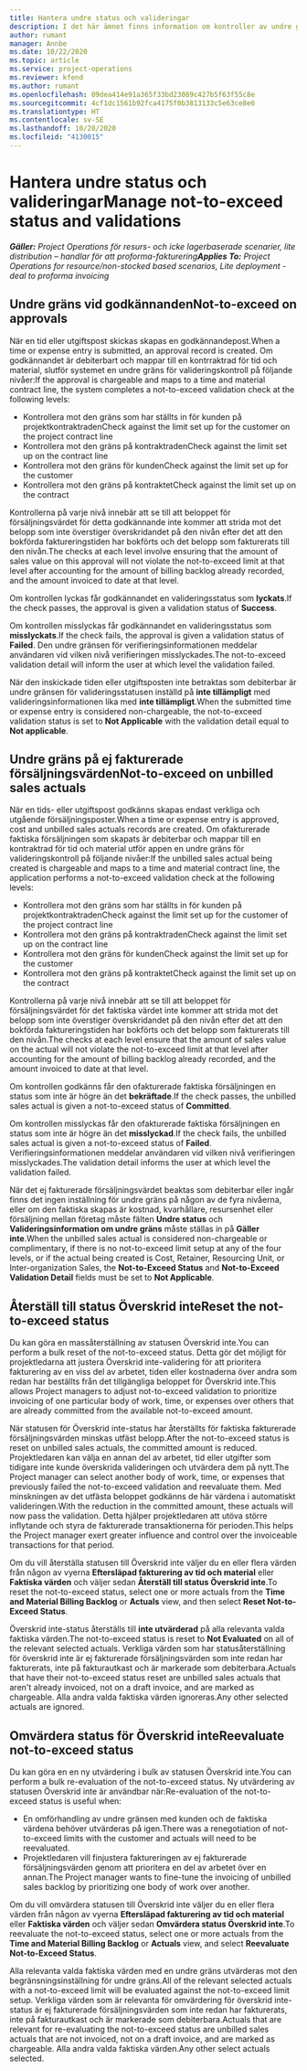 ```yaml
---
title: Hantera undre status och valideringar
description: I det här ämnet finns information om kontroller av undre gränser som har utförts i Project Operations.
author: rumant
manager: Annbe
ms.date: 10/22/2020
ms.topic: article
ms.service: project-operations
ms.reviewer: kfend
ms.author: rumant
ms.openlocfilehash: 09dea414e91a365f33bd23089c427b5f63f55c8e
ms.sourcegitcommit: 4cf1dc1561b92fca4175f0b3813133c5e63ce8e6
ms.translationtype: HT
ms.contentlocale: sv-SE
ms.lasthandoff: 10/28/2020
ms.locfileid: "4130015"
---
```

# <a name="manage-not-to-exceed-status-and-validations"></a><span data-ttu-id="ff071-103">Hantera undre status och valideringar</span><span class="sxs-lookup"><span data-stu-id="ff071-103">Manage not-to-exceed status and validations</span></span> 

<span data-ttu-id="ff071-104">_**Gäller:** Project Operations för resurs- och icke lagerbaserade scenarier, lite distribution – handlar för att proforma-fakturering_</span><span class="sxs-lookup"><span data-stu-id="ff071-104">_**Applies To:** Project Operations for resource/non-stocked based scenarios, Lite deployment - deal to proforma invoicing_</span></span>

## <a name="not-to-exceed-on-approvals"></a><span data-ttu-id="ff071-105">Undre gräns vid godkännanden</span><span class="sxs-lookup"><span data-stu-id="ff071-105">Not-to-exceed on approvals</span></span>

<span data-ttu-id="ff071-106">När en tid eller utgiftspost skickas skapas en godkännandepost.</span><span class="sxs-lookup"><span data-stu-id="ff071-106">When a time or expense entry is submitted, an approval record is created.</span></span> <span data-ttu-id="ff071-107">Om godkännandet är debiterbart och mappar till en kontrraktrad för tid och material, slutför systemet en undre gräns för valideringskontroll på följande nivåer:</span><span class="sxs-lookup"><span data-stu-id="ff071-107">If the approval is chargeable and maps to a time and material contract line, the system completes a not-to-exceed validation check at the following levels:</span></span>

  - <span data-ttu-id="ff071-108">Kontrollera mot den gräns som har ställts in för kunden på projektkontraktraden</span><span class="sxs-lookup"><span data-stu-id="ff071-108">Check against the limit set up for the customer on the project contract line</span></span>
  - <span data-ttu-id="ff071-109">Kontrollera mot den gräns på kontraktraden</span><span class="sxs-lookup"><span data-stu-id="ff071-109">Check against the limit set up on the contract line</span></span>
  - <span data-ttu-id="ff071-110">Kontrollera mot den gräns för kunden</span><span class="sxs-lookup"><span data-stu-id="ff071-110">Check against the limit set up for the customer</span></span>
  - <span data-ttu-id="ff071-111">Kontrollera mot den gräns på kontraktet</span><span class="sxs-lookup"><span data-stu-id="ff071-111">Check against the limit set up on the contract</span></span>

<span data-ttu-id="ff071-112">Kontrollerna på varje nivå innebär att se till att beloppet för försäljningsvärdet för detta godkännande inte kommer att strida mot det belopp som inte överstiger överskridandet på den nivån efter det att den bokförda faktureringstiden har bokförts och det belopp som fakturerats till den nivån.</span><span class="sxs-lookup"><span data-stu-id="ff071-112">The checks at each level involve ensuring that the amount of sales value on this approval will not violate the not-to-exceed limit at that level after accounting for the amount of billing backlog already recorded, and the amount invoiced to date at that level.</span></span>

<span data-ttu-id="ff071-113">Om kontrollen lyckas får godkännandet en valideringsstatus som **lyckats**.</span><span class="sxs-lookup"><span data-stu-id="ff071-113">If the check passes, the approval is given a validation status of **Success**.</span></span>

<span data-ttu-id="ff071-114">Om kontrollen misslyckas får godkännandet en valideringsstatus som **misslyckats**.</span><span class="sxs-lookup"><span data-stu-id="ff071-114">If the check fails, the approval is given a validation status of **Failed**.</span></span> <span data-ttu-id="ff071-115">Den undre gränsen för verifieringsinformationen meddelar användaren vid vilken nivå verifieringen misslyckades.</span><span class="sxs-lookup"><span data-stu-id="ff071-115">The not-to-exceed validation detail will inform the user at which level the validation failed.</span></span>

<span data-ttu-id="ff071-116">När den inskickade tiden eller utgiftsposten inte betraktas som debiterbar är undre gränsen för valideringsstatusen inställd på **inte tillämpligt** med valideringsinformationen lika med **inte tillämpligt**.</span><span class="sxs-lookup"><span data-stu-id="ff071-116">When the submitted time or expense entry is considered non-chargeable, the not-to-exceed validation status is set to **Not Applicable** with the validation detail equal to **Not applicable**.</span></span>

## <a name="not-to-exceed-on-unbilled-sales-actuals"></a><span data-ttu-id="ff071-117">Undre gräns på ej fakturerade försäljningsvärden</span><span class="sxs-lookup"><span data-stu-id="ff071-117">Not-to-exceed on unbilled sales actuals</span></span>

<span data-ttu-id="ff071-118">När en tids- eller utgiftspost godkänns skapas endast verkliga och utgående försäljningsposter.</span><span class="sxs-lookup"><span data-stu-id="ff071-118">When a time or expense entry is approved, cost and unbilled sales actuals records are created.</span></span> <span data-ttu-id="ff071-119">Om ofakturerade faktiska försäljningen som skapats är debiterbar och mappar till en kontraktrad för tid och material utför appen en undre gräns för valideringskontroll på följande nivåer:</span><span class="sxs-lookup"><span data-stu-id="ff071-119">If the unbilled sales actual being created is chargeable and maps to a time and material contract line, the application performs a not-to-exceed validation check at the following levels:</span></span>

  - <span data-ttu-id="ff071-120">Kontrollera mot den gräns som har ställts in för kunden på projektkontraktraden</span><span class="sxs-lookup"><span data-stu-id="ff071-120">Check against the limit set up for the customer of the project contract line</span></span>
  - <span data-ttu-id="ff071-121">Kontrollera mot den gräns på kontraktraden</span><span class="sxs-lookup"><span data-stu-id="ff071-121">Check against the limit set up on the contract line</span></span>
  - <span data-ttu-id="ff071-122">Kontrollera mot den gräns för kunden</span><span class="sxs-lookup"><span data-stu-id="ff071-122">Check against the limit set up for the customer</span></span>
  - <span data-ttu-id="ff071-123">Kontrollera mot den gräns på kontraktet</span><span class="sxs-lookup"><span data-stu-id="ff071-123">Check against the limit set up on the contract</span></span>

<span data-ttu-id="ff071-124">Kontrollerna på varje nivå innebär att se till att beloppet för försäljningsvärdet för det faktiska värdet inte kommer att strida mot det belopp som inte överstiger överskridandet på den nivån efter det att den bokförda faktureringstiden har bokförts och det belopp som fakturerats till den nivån.</span><span class="sxs-lookup"><span data-stu-id="ff071-124">The checks at each level ensure that the amount of sales value on the actual will not violate the not-to-exceed limit at that level after accounting for the amount of billing backlog already recorded, and the amount invoiced to date at that level.</span></span>

<span data-ttu-id="ff071-125">Om kontrollen godkänns får den ofakturerade faktiska försäljningen en status som inte är högre än det **bekräftade**.</span><span class="sxs-lookup"><span data-stu-id="ff071-125">If the check passes, the unbilled sales actual is given a not-to-exceed status of **Committed**.</span></span>

<span data-ttu-id="ff071-126">Om kontrollen misslyckas får den ofakturerade faktiska försäljningen en status som inte är högre än det **misslyckad**.</span><span class="sxs-lookup"><span data-stu-id="ff071-126">If the check fails, the unbilled sales actual is given a not-to-exceed status of **Failed**.</span></span> <span data-ttu-id="ff071-127">Verifieringsinformationen meddelar användaren vid vilken nivå verifieringen misslyckades.</span><span class="sxs-lookup"><span data-stu-id="ff071-127">The validation detail informs the user at which level the validation failed.</span></span>

<span data-ttu-id="ff071-128">När det ej fakturerade försäljningsvärdet beaktas som debiterbar eller ingår finns det ingen inställning för undre gräns på någon av de fyra nivåerna, eller om den faktiska skapas är kostnad, kvarhållare, resursenhet eller försäljning mellan företag måste fälten **Undre status** och **Valideringsinformation om undre gräns** måste ställas in på **Gäller inte**.</span><span class="sxs-lookup"><span data-stu-id="ff071-128">When the unbilled sales actual is considered non-chargeable or complimentary, if there is no not-to-exceed limit setup at any of the four levels, or if the actual being created is Cost, Retainer, Resourcing Unit, or Inter-organization Sales, the **Not-to-Exceed Status** and **Not-to-Exceed Validation Detail** fields must be set to **Not Applicable**.</span></span>

## <a name="reset-the-not-to-exceed-status"></a><span data-ttu-id="ff071-129">Återställ till status Överskrid inte</span><span class="sxs-lookup"><span data-stu-id="ff071-129">Reset the not-to-exceed status</span></span>

<span data-ttu-id="ff071-130">Du kan göra en massåterställning av statusen Överskrid inte.</span><span class="sxs-lookup"><span data-stu-id="ff071-130">You can perform a bulk reset of the not-to-exceed status.</span></span> <span data-ttu-id="ff071-131">Detta gör det möjligt för projektledarna att justera Överskrid inte-validering för att prioritera fakturering av en viss del av arbetet, tiden eller kostnaderna över andra som redan har beställts från det tillgängliga beloppet för Överskrid inte.</span><span class="sxs-lookup"><span data-stu-id="ff071-131">This allows Project managers to adjust not-to-exceed validation to prioritize invoicing of one particular body of work, time, or expenses over others that are already committed from the available not-to-exceed amount.</span></span>

<span data-ttu-id="ff071-132">När statusen för Överskrid inte-status har återställts för faktiska fakturerade försäljningsvärden minskas utfäst belopp.</span><span class="sxs-lookup"><span data-stu-id="ff071-132">After the not-to-exceed status is reset on unbilled sales actuals, the committed amount is reduced.</span></span> <span data-ttu-id="ff071-133">Projektledaren kan välja en annan del av arbetet, tid eller utgifter som tidigare inte kunde överskrida valideringen och utvärdera dem på nytt.</span><span class="sxs-lookup"><span data-stu-id="ff071-133">The Project manager can select another body of work, time, or expenses that previously failed the not-to-exceed validation and reevaluate them.</span></span> <span data-ttu-id="ff071-134">Med minskningen av det utfästa beloppet godkänns de här värdena i automatiskt valideringen.</span><span class="sxs-lookup"><span data-stu-id="ff071-134">With the reduction in the committed amount, these actuals will now pass the validation.</span></span> <span data-ttu-id="ff071-135">Detta hjälper projektledaren att utöva större inflytande och styra de fakturerade transaktionerna för perioden.</span><span class="sxs-lookup"><span data-stu-id="ff071-135">This helps the Project manager exert greater influence and control over the invoiceable transactions for that period.</span></span>

<span data-ttu-id="ff071-136">Om du vill återställa statusen till Överskrid inte väljer du en eller flera värden från någon av vyerna **Eftersläpad fakturering av tid och material** eller **Faktiska värden** och väljer sedan **Återställ till status Överskrid inte**.</span><span class="sxs-lookup"><span data-stu-id="ff071-136">To reset the not-to-exceed status, select one or more actuals from the **Time and Material Billing Backlog** or **Actuals** view, and then select **Reset Not-to-Exceed Status**.</span></span>

<span data-ttu-id="ff071-137">Överskrid inte-status återställs till **inte utvärderad** på alla relevanta valda faktiska värden.</span><span class="sxs-lookup"><span data-stu-id="ff071-137">The not-to-exceed status is reset to **Not Evaluated** on all of the relevant selected actuals.</span></span> <span data-ttu-id="ff071-138">Verkliga värden som har statusåterställning för överskrid inte är ej fakturerade försäljningsvärden som inte redan har fakturerats, inte på fakturautkast och är markerade som debiterbara.</span><span class="sxs-lookup"><span data-stu-id="ff071-138">Actuals that have their not-to-exceed status reset are unbilled sales actuals that aren't already invoiced, not on a draft invoice, and are marked as chargeable.</span></span> <span data-ttu-id="ff071-139">Alla andra valda faktiska värden ignoreras.</span><span class="sxs-lookup"><span data-stu-id="ff071-139">Any other selected actuals are ignored.</span></span>

## <a name="reevaluate-not-to-exceed-status"></a><span data-ttu-id="ff071-140">Omvärdera status för Överskrid inte</span><span class="sxs-lookup"><span data-stu-id="ff071-140">Reevaluate not-to-exceed status</span></span>

<span data-ttu-id="ff071-141">Du kan göra en en ny utvärdering i bulk av statusen Överskrid inte.</span><span class="sxs-lookup"><span data-stu-id="ff071-141">You can perform a bulk re-evaluation of the not-to-exceed status.</span></span> <span data-ttu-id="ff071-142">Ny utvärdering av statusen Överskrid inte är användbar när:</span><span class="sxs-lookup"><span data-stu-id="ff071-142">Re-evaluation of the not-to-exceed status is useful when:</span></span>

  - <span data-ttu-id="ff071-143">En omförhandling av undre gränsen med kunden och de faktiska värdena behöver utvärderas på igen.</span><span class="sxs-lookup"><span data-stu-id="ff071-143">There was a renegotiation of not-to-exceed limits with the customer and actuals will need to be reevaluated.</span></span>
  - <span data-ttu-id="ff071-144">Projektledaren vill finjustera faktureringen av ej fakturerade försäljningsvärden genom att prioritera en del av arbetet över en annan.</span><span class="sxs-lookup"><span data-stu-id="ff071-144">The Project manager wants to fine-tune the invoicing of unbilled sales backlog by prioritizing one body of work over another.</span></span>

<span data-ttu-id="ff071-145">Om du vill omvärdera statusen till Överskrid inte väljer du en eller flera värden från någon av vyerna **Eftersläpad fakturering av tid och material** eller **Faktiska värden** och väljer sedan **Omvärdera status Överskrid inte**.</span><span class="sxs-lookup"><span data-stu-id="ff071-145">To reevaluate the not-to-exceed status, select one or more actuals from the **Time and Material Billing Backlog** or **Actuals** view, and select **Reevaluate Not-to-Exceed Status**.</span></span>

<span data-ttu-id="ff071-146">Alla relevanta valda faktiska värden med en undre gräns utvärderas mot den begränsningsinställning för undre gräns.</span><span class="sxs-lookup"><span data-stu-id="ff071-146">All of the relevant selected actuals with a not-to-exceed limit will be evaluated against the not-to-exceed limit setup.</span></span> <span data-ttu-id="ff071-147">Verkliga värden som är relevanta för omvärdering för överskrid inte-status är ej fakturerade försäljningsvärden som inte redan har fakturerats, inte på fakturautkast och är markerade som debiterbara.</span><span class="sxs-lookup"><span data-stu-id="ff071-147">Actuals that are relevant for re-evaluating the not-to-exceed status are unbilled sales actuals that are not invoiced, not on a draft invoice, and are marked as chargeable.</span></span> <span data-ttu-id="ff071-148">Alla andra valda faktiska värden.</span><span class="sxs-lookup"><span data-stu-id="ff071-148">Any other select actuals selected.</span></span>
